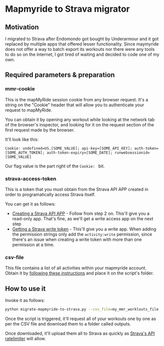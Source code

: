 # Mapmyride to Strava migrator

## Motivation

I migrated to Strava after Endomondo got bought by Underarmour and it got replaced by multiple apps that offered lesser functionality. Since maymyride does not offer a way to batch export its workouts nor there were any tools to do so on the internet, I got tired of waiting and decided to code one of my own.

## Required parameters & preparation

### mmr-cookie

This is the mapMyRide session cookie from any browser request. It's a string on the "Cookie" header that will allow you to authenticate your request to mapMyRide. 

You can obtain it by opening any workout while looking at the network tab of the browser's inspector, and looking for it on the request section of the first request made by the browser.

It'll look like this:

```text
Cookie: undefined=US.[SOME_VALUE]; api-key=[SOME_API_KEY]; auth-token=[SOME_AUTH_TOKEN]; auth-token-expiry=[SOME_DATE]; runwebsessionid=[SOME_VALUE]
```

Our flag value is the part right of the `Cookie: ` bit.

### strava-access-token

This is a token that you must obtain from the Strava API APP created in order to programatically access Strava itself. 

You can get it as follows:

- [Creating a Strava API APP](https://developers.strava.com/docs/getting-started/#account) - Follow from step 2 on. This'll give you a read-only app. That's fine, as we'll get a write access app on the next step
- [Getting a Strava write token](https://yizeng.me/2017/01/11/get-a-strava-api-access-token-with-write-permission/) - This'll give you a write app. When adding the permission strings only add the `activity:write` permission, since there's an issue when creating a write token with more than one permission at a time.

### csv-file

This file contains a list of all activities within your mapmyride account. Obtain it by [following these instructions](https://support.mapmyfitness.com/hc/en-us/articles/1500009118782-Export-Workout-Data) and place it on the script's folder.

## How to use it

Invoke it as follows: 

```bash
python migrate-mapmyride-to-strava.py --csv_file=my_mmr_worklouts_file.csv --mmr_cookie="session cookie on a string" --strava-access-token="access token with activity:write permission"
```

Once the script is triggered, it'll request all of your workouts one by one as per the CSV file and download them to a folder called outputs.

Once downloaded, it'll upload them all to Strava as quickly as [Strava's API ratelimiter](https://developers.strava.com/docs/getting-started/#basic) will allow.
